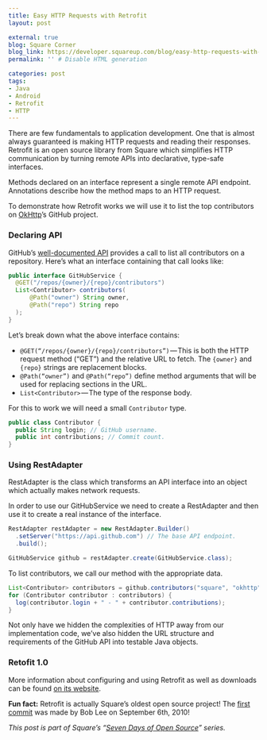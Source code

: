 ```yaml
---
title: Easy HTTP Requests with Retrofit
layout: post

external: true
blog: Square Corner
blog_link: https://developer.squareup.com/blog/easy-http-requests-with-retrofit
permalink: '' # Disable HTML generation

categories: post
tags:
- Java
- Android
- Retrofit
- HTTP
---
```


There are few fundamentals to application development. One that is almost always guaranteed is making HTTP requests and reading their responses. Retrofit is an open source library from Square which simplifies HTTP communication by turning remote APIs into declarative, type-safe interfaces.

Methods declared on an interface represent a single remote API endpoint. Annotations describe how the method maps to an HTTP request.

To demonstrate how Retrofit works we will use it to list the top contributors on [OkHttp](http://github.com/square/okhttp)’s GitHub project.


### Declaring API

GitHub’s [well-documented API](http://developer.github.com/) provides a call to list all contributors on a repository. Here’s what an interface containing that call looks like:

```java
public interface GitHubService {
  @GET("/repos/{owner}/{repo}/contributors")
  List<Contributor> contributors(
      @Path("owner") String owner,
      @Path("repo") String repo
  );
}
```

Let’s break down what the above interface contains:

* `@GET(“/repos/{owner}/{repo}/contributors”)` — This is both the HTTP request method (“GET”) and the relative URL to fetch. The `{owner}` and `{repo}` strings are replacement blocks.
* `@Path(“owner”)` and `@Path(“repo”)` define method arguments that will be used for replacing sections in the URL.
* `List<Contributor>` — The type of the response body.

For this to work we will need a small `Contributor` type.

```java
public class Contributor {
  public String login; // GitHub username.
  public int contributions; // Commit count.
}
```


### Using RestAdapter

RestAdapter is the class which transforms an API interface into an object which actually makes network requests.

In order to use our GitHubService we need to create a RestAdapter and then use it to create a real instance of the interface.

```java
RestAdapter restAdapter = new RestAdapter.Builder()
  .setServer("https://api.github.com") // The base API endpoint.
  .build();

GitHubService github = restAdapter.create(GitHubService.class);
```

To list contributors, we call our method with the appropriate data.

```java
List<Contributor> contributors = github.contributors("square", "okhttp");
for (Contributor contributor : contributors) {
  log(contributor.login + " - " + contributor.contributions);
}
```

Not only have we hidden the complexities of HTTP away from our implementation code, we’ve also hidden the URL structure and requirements of the GitHub API into testable Java objects.


### Retofit 1.0

More information about configuring and using Retrofit as well as downloads can be found [on its website](http://square.github.io/retrofit/).

**Fun fact:** Retrofit is actually Square’s oldest open source project! The [first commit](https://github.com/square/retrofit/commit/17886a10eecccada75e736cb2ffb30b8b8a58b55) was made by Bob Lee on September 6th, 2010!

_This post is part of Square’s “[Seven Days of Open Source](https://corner.squareup.com/2013/05/seven-days-of-open-source.html)” series._